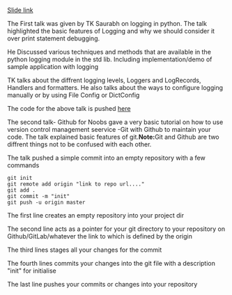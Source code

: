 <a href="http://slides.com/tksourabh/basics-logging-in-python#/3">Slide link</a>
<p> The First talk was given by TK Saurabh on logging in python. The talk highlighted the basic features of Logging and why we should consider it over print statement debugging.</p>
<p>He Discussed various techniques and methods that are available in the python logging module in the std lib. Including implementation/demo of sample application with logging</p>

<p>TK talks about the diffrent logging levels, Loggers and LogRecords, Handlers and formatters. He also talks about the ways to configure logging manually or by using File Config or DictConfig</P>

<p>The code for the above talk is pushed   <a href="https://github.com/sourabhtk37/Presentations/tree/master/python_logging/demo">here</a>


<p> The second talk- Github for Noobs gave a very basic tutorial on how to use version control management seervice -Git with Github to maintain your code. The talk explained basic features of git.<strong>Note:</strong>Git and Github are two diffrent things not to be confused with each other. </p>
<p> The talk pushed a simple commit into an empty repository with a few commands </p>
<code>git init </code><br/>
<code>git remote add origin "link to repo url...." </code><br/>
<code>git add .</code><br/>
<code>git commit -m "init" </code><br/>
<code>git push -u origin master </code><br/>
<p> The first line creates an empty repository into your project dir</p> 
<p> The second line acts as a pointer for your git directory to your repository on Github/GitLab/whatever the link to which is defined by the origin </p>
<p> The third lines stages all your changes for the commit </p>
<p> The fourth lines commits your changes into the git file with a description "init" for initialise </p>
<p> The last line pushes your commits or changes into your repository</p>


